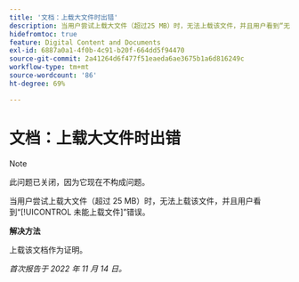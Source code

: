 ```yaml
---
title: '文档：上载大文件时出错'
description: 当用户尝试上载大文件（超过25 MB）时，无法上载该文件，并且用户看到“无法上载文件”错误。
hidefromtoc: true
feature: Digital Content and Documents
exl-id: 6887a0a1-4f0b-4c91-b20f-664dd5f94470
source-git-commit: 2a41264d6f477f51eaeda6ae3675b1a6d816249c
workflow-type: tm+mt
source-wordcount: '86'
ht-degree: 69%

---
```


# 文档：上载大文件时出错

<!--This article is on WF and WFP TOCs-->

>[!NOTE]
>
>此问题已关闭，因为它现在不构成问题。

当用户尝试上载大文件（超过 25 MB）时，无法上载该文件，并且用户看到“[!UICONTROL 未能上载文件]”错误。

**解决方法**

上载该文档作为证明。

_首次报告于 2022 年 11 月 14 日。_
